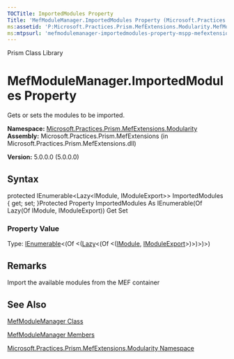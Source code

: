 ```yaml
---
TOCTitle: ImportedModules Property
Title: 'MefModuleManager.ImportedModules Property (Microsoft.Practices.Prism.MefExtensions.Modularity)'
ms:assetid: 'P:Microsoft.Practices.Prism.MefExtensions.Modularity.MefModuleManager.ImportedModules'
ms:mtpsurl: 'mefmodulemanager-importedmodules-property-mspp-mefextensions-modularity.md'
---
```


Prism Class Library

MefModuleManager.ImportedModules Property
=============================================

Gets or sets the modules to be imported.

**Namespace:** [Microsoft.Practices.Prism.MefExtensions.Modularity](https://msdn.microsoft.com/library/microsoft.practices.prism.mefextensions.modularity)
**Assembly:** Microsoft.Practices.Prism.MefExtensions (in Microsoft.Practices.Prism.MefExtensions.dll)

**Version:** 5.0.0.0 (5.0.0.0)

## Syntax


protected IEnumerable&lt;Lazy&lt;IModule, IModuleExport&gt;&gt; ImportedModules { get; set; }Protected Property ImportedModules As IEnumerable(Of Lazy(Of IModule, IModuleExport)) Get Set
### Property Value

Type: [IEnumerable](http://msdn.microsoft.com/en-us/library/9eekhta0)&lt;(Of &lt;([Lazy](http://msdn.microsoft.com/en-us/library/dd986615)&lt;(Of &lt;([IModule](https://msdn.microsoft.com/library/microsoft.practices.prism.modularity.imodule), [IModuleExport](https://msdn.microsoft.com/library/microsoft.practices.prism.mefextensions.modularity.imoduleexport)&gt;)&gt;)&gt;)&gt;)

Remarks
-------

Import the available modules from the MEF container

See Also
--------


[MefModuleManager Class](https://msdn.microsoft.com/library/microsoft.practices.prism.mefextensions.modularity.mefmodulemanager)

[MefModuleManager Members](https://msdn.microsoft.com/allmembers.t:microsoft.practices.prism.mefextensions.modularity.mefmodulemanager)

[Microsoft.Practices.Prism.MefExtensions.Modularity Namespace](https://msdn.microsoft.com/library/microsoft.practices.prism.mefextensions.modularity)
